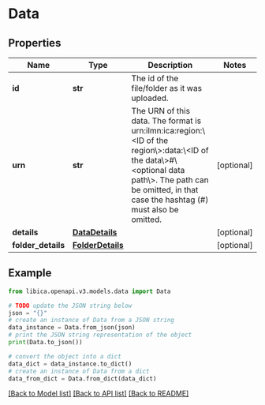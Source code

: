 # Data


## Properties

Name | Type | Description | Notes
------------ | ------------- | ------------- | -------------
**id** | **str** | The id of the file/folder as it was uploaded. | 
**urn** | **str** | The URN of this data. The format is urn:ilmn:ica:region:\\&lt;ID of the region\\&gt;:data:\\&lt;ID of the data\\&gt;#\\&lt;optional data path\\&gt;. The path can be omitted, in that case the hashtag (#) must also be omitted. | [optional] 
**details** | [**DataDetails**](DataDetails.md) |  | [optional] 
**folder_details** | [**FolderDetails**](FolderDetails.md) |  | [optional] 

## Example

```python
from libica.openapi.v3.models.data import Data

# TODO update the JSON string below
json = "{}"
# create an instance of Data from a JSON string
data_instance = Data.from_json(json)
# print the JSON string representation of the object
print(Data.to_json())

# convert the object into a dict
data_dict = data_instance.to_dict()
# create an instance of Data from a dict
data_from_dict = Data.from_dict(data_dict)
```
[[Back to Model list]](../README.md#documentation-for-models) [[Back to API list]](../README.md#documentation-for-api-endpoints) [[Back to README]](../README.md)


